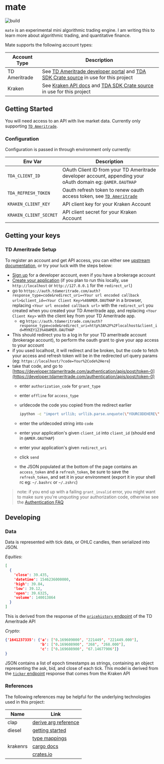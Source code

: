 # mate

![build](https://github.com/goshlanguage/mate/actions/workflows/release.yaml/badge.svg)

`mate` is an experimental mini algorithmic trading engine. I am writing this to learn more about algorithmic trading, and quantitative finance.

Mate supports the following account types:

| Account Type  | Description                                                                                                                                                                |
| ------------- | -------------------------------------------------------------------------------------------------------------------------------------------------------------------------- |
| TD Ameritrade | See [TD Ameritrade developer portal](https://developer.tdameritrade.com/user) and [TDA SDK Crate source](https://github.com/rideron89/tda-sdk-rs/) in use for this project |
| Kraken        | See [Kraken API docs](https://docs.kraken.com/rest/#section/Authentication) and [TDA SDK Crate source](https://github.com/rideron89/tda-sdk-rs/) in use for this project   |

## Getting Started

You will need access to an API with live market data. Currently only supporting [`TD Ameritrade`](#TD-Ameritrade-Setup).

### Configuration

Configuration is passed in through environment only currently:

| Env Var                | Description                                                                                                |
| ---------------------- | ---------------------------------------------------------------------------------------------------------- |
| `TDA_CLIENT_ID`        | OAuth Client ID from your TD Ameritrade developer account, appending your oAuth domain eg: `@AMER.OAUTHAP` |
| `TDA_REFRESH_TOKEN`    | Oauth refresh token to renew oauth access token, see [`TD Ameritrade`](#TD-Ameritrade-Setup)               |
| `KRAKEN_CLIENT_KEY`    | API client key for your Kraken Account                                                                     |
| `KRAKEN_CLIENT_SECRET` | API client secret for your Kraken Account                                                                  |

## Getting your keys

### TD Ameritrade Setup

To register an account and get API access, you can either see [upstream documentation](https://developer.tdameritrade.com/content/getting-started#createAccount), or try your luck with the steps below:

- [Sign up](https://developer.tdameritrade.com/user/register) for a developer account, even if you have a brokerage account
- [Create your application](https://developer.tdameritrade.com/user/me/apps/add) (if you plan to run this locally, use `http://localhost` or `http://127.0.0.1` for the `redirect_url`)
- go to `https://auth.tdameritrade.com/auth?response_type=code&redirect_uri=<Your url encoded callback url>&client_id=<Your Client Key>%40AMER.OAUTHAP` in a browser, replacing `<Your url encoded callback url>` with the `redirect_url` you created when you created your TD Ameritrade app, and replacing `<Your Client Key>` with the client key from your TD Ameritrade app.
  - eg `https://auth.tdameritrade.com/auth?response_type=code&redirect_uri=http%3A%2F%2Flocalhost&client_id=MYKEY123%40AMER.OAUTHAP`
- This should redirect you to a log in for your TD ameritrade account (brokerage account), to perform the oauth grant to give your app access to your account
- if you used localhost, it will redirect and be broken, but the code to fetch your access and refresh token will be in the redirected url query params (eg: `https://localhost/?code=Your%2Code%2Here`)
- take that code, and go to [https://developer.tdameritrade.com/authentication/apis/post/token-0](https://developer.tdameritrade.com/authentication/apis/post/token-0)
  - enter `authorization_code` for `grant_type`
  - enter `offline` for `access_type`
  - urldecode the code you copied from the redirect earlier

    ```sh
    ipython -c "import urllib; urllib.parse.unquote(\"YOURCODEHERE\")"
    ```

  - enter the urldecoded string into `code`
  - enter your application's given `client_id` into `client_id` (should end in `@AMER.OAUTHAP`)
  - enter your application's given `redirect_uri`
  - click `send`
  - the JSON populated at the bottom of the page contains an `access_token` and a `refresh_token`, be sure to save the `refresh_token`, and set it in your environment (export it in your shell rc eg: `~/.bashrc` or `~/.zshrc`)

> note: if you end up with a failing `grant_invalid` error, you might want to make sure you're unquoting your authorization code, otherwise see the [Authentication FAQ](https://developer.tdameritrade.com/content/authentication-faq)

## Developing

### Data

Data is represented with tick data, or OHLC candles, then serialized into JSON.

_Equities_:

```json
[
  {
    'close': 39.435,
    'datetime': 1546236000000,
    'high': 39.84,
    'low': 39.12,
    'open': 39.6325,
    'volume': 140013864
  }
]
```

This is derived from the response of the [`pricehistory` endpoint](https://developer.tdameritrade.com/price-history/apis/get/marketdata/%7Bsymbol%7D/pricehistory) of the TD Ameritrade API

_Crypto_:

```json
{'1641237335': {'a': ['0.169609000', '221449', '221449.000'],
                'b': ['0.169608900', '268', '268.000'],
                'c': ['0.169608900', '67.14677906']}
}
```

JSON contains a list of epoch timestamps as strings, containing an object representing the ask, bid, and close of each tick.
This model is derived from the [`ticker` endpoint](https://docs.kraken.com/rest/#operation/getTickerInformation) response that comes from the Kraken API

### References

The following references may be helpful for the underlying technologies used in this project:

| Name     | Link                                                                                                                   |
| -------- | ---------------------------------------------------------------------------------------------------------------------- |
| clap     | [derive arg reference](https://github.com/clap-rs/clap/blob/v3.0.0-rc.11/examples/derive_ref/README.md#arg-attributes) |
| diesel | [getting started](https://diesel.rs/guides/getting-started) |
| | [type mappings](https://kotiri.com/2018/01/31/postgresql-diesel-rust-types.html) |
| krakenrs | [cargo docs](https://docs.rs/krakenrs/5.2.2/krakenrs/) |
|| [crates.io](https://crates.io/crates/krakenrs) |
